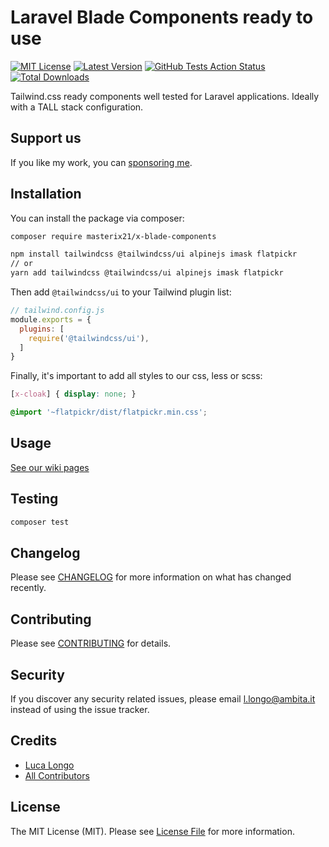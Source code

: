 # Laravel Blade Components ready to use

[![MIT License](https://img.shields.io/github/license/masterix21/x-blade-components)](https://img.shields.io/github/license/masterix21/x-blade-components)
[![Latest Version](https://img.shields.io/github/v/release/masterix21/x-blade-components)](https://packagist.org/packages/masterix21/x-blade-components)
[![GitHub Tests Action Status](https://img.shields.io/github/workflow/status/masterix21/x-blade-components/Tests/master)](https://github.com/masterix21/x-blade-components/actions?query=workflow%3Arun-tests+branch%3Amaster) 
[![Total Downloads](https://img.shields.io/packagist/dt/masterix21/x-blade-components.svg)](https://packagist.org/packages/masterix21/x-blade-components)

Tailwind.css ready components well tested for Laravel applications. Ideally with a TALL stack configuration.

## Support us

If you like my work, you can [sponsoring me](https://github.com/sponsors/masterix21).

## Installation

You can install the package via composer:

```bash
composer require masterix21/x-blade-components

npm install tailwindcss @tailwindcss/ui alpinejs imask flatpickr
// or
yarn add tailwindcss @tailwindcss/ui alpinejs imask flatpickr
```

Then add `@tailwindcss/ui` to your Tailwind plugin list:
```js
// tailwind.config.js
module.exports = {
  plugins: [
    require('@tailwindcss/ui'),
  ]
}
```

Finally, it's important to add all styles to our css, less or scss:
```scss
[x-cloak] { display: none; }

@import '~flatpickr/dist/flatpickr.min.css';
```

## Usage

[See our wiki pages](https://github.com/masterix21/x-blade-components/wiki)

## Testing

``` bash
composer test
```

## Changelog

Please see [CHANGELOG](CHANGELOG.md) for more information on what has changed recently.

## Contributing

Please see [CONTRIBUTING](CONTRIBUTING.md) for details.

## Security

If you discover any security related issues, please email l.longo@ambita.it instead of using the issue tracker.

## Credits

- [Luca Longo](https://github.com/masterix21)
- [All Contributors](../../contributors)

## License

The MIT License (MIT). Please see [License File](LICENSE.md) for more information.
